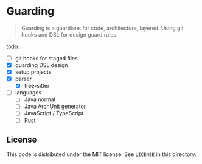 # Guarding

> Guarding is a guardians for code, architecture, layered. Using git hooks and DSL for design guard rules.

todo:

 - [ ] git hooks for staged files
 - [x] guarding DSL design
 - [x] setup projects
 - [x] parser
    - [x] tree-sitter
 - [ ] languages
    - [ ] Java normal
    - [ ] Java ArchUnit generator
    - [ ] JavaScript / TypeScript
    - [ ] Rust

License
---

This code is distributed under the MIT license. See `LICENSE` in this directory.

